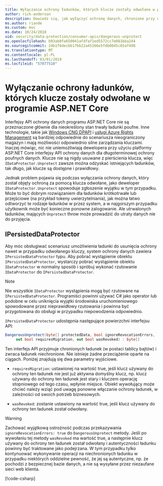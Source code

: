 ```yaml
---
title: Wyłączanie ochrony ładunków, których klucze zostały odwołane w programie ASP.NET Core
author: rick-anderson
description: Dowiedz się, jak wyłączyć ochronę danych, chronione przy użyciu kluczy, które od zostały odwołane, w aplikacji ASP.NET Core.
ms.author: riande
ms.custom: mvc
ms.date: 10/24/2018
uid: security/data-protection/consumer-apis/dangerous-unprotect
ms.openlocfilehash: b93ab0fa650041afdfaf1ed5572cc7e081bba244
ms.sourcegitcommit: 24b1f6decbb17bb22a45166e5fdb0845c65af498
ms.translationtype: MT
ms.contentlocale: pl-PL
ms.lasthandoff: 03/01/2019
ms.locfileid: "57077510"
---
```

# <a name="unprotect-payloads-whose-keys-have-been-revoked-in-aspnet-core"></a>Wyłączanie ochrony ładunków, których klucze zostały odwołane w programie ASP.NET Core


<a name="data-protection-consumer-apis-dangerous-unprotect"></a>

Interfejsy API ochrony danych programu ASP.NET Core nie są przeznaczone głównie dla nieokreślony stan trwały ładunki poufne. Inne technologie, takie jak [Windows CNG DPAPI](https://msdn.microsoft.com/library/windows/desktop/hh706794%28v=vs.85%29.aspx) i [usługi Azure Rights Management](/rights-management/) są bardziej odpowiednie do scenariusza nieograniczony magazyn i mają możliwości odpowiednio silne zarządzania kluczami. Inaczej mówiąc, nic nie uniemożliwiają dewelopera przy użyciu platformy ASP.NET Core interfejsy API ochrony danych dla długoterminowej ochrony poufnych danych. Klucze nie są nigdy usuwane z pierścienia klucza, więc `IDataProtector.Unprotect` zawsze można odzyskać istniejących ładunków, tak długo, jak klucze są dostępne i prawidłowy.

Jednak problem pojawia się podczas wyłączania ochrony danych, który został objęty ochroną za pomocą klucza odwołane, jako deweloper `IDataProtector.Unprotect` spowoduje zgłoszenie wyjątku w tym przypadku. Może to być dobrym rozwiązaniem dla ładunków krótkotrwałe lub przejściowe (na przykład tokeny uwierzytelniania), jak można łatwo odtworzyć te rodzaje ładunków w przez system, a w najgorszym przypadku użytkownik może być konieczne ponowne zalogowanie. Ale utrwalonych ładunków, mających `Unprotect` throw może prowadzić do utraty danych nie do przyjęcia.

## <a name="ipersisteddataprotector"></a>IPersistedDataProtector

Aby móc obsługiwać scenariusz umożliwienia ładunki do usunięcia ochrony nawet w przypadku odwołanego kluczy, system ochrony danych zawiera `IPersistedDataProtector` typu. Aby pobrać wystąpienie obiektu `IPersistedDataProtector`, wystarczy pobrać wystąpienie obiektu `IDataProtector` w normalny sposób i spróbuj wykonać rzutowanie `IDataProtector` do `IPersistedDataProtector`.

> [!NOTE]
> Nie wszystkie `IDataProtector` wystąpienia mogą być rzutowane na `IPersistedDataProtector`. Programiści powinni używać C# jako operator lub podobne w celu uniknięcia wyjątki środowiska uruchomieniowego spowodowane przez nieprawidłowy rzutowania i powinna być przygotowana do obsługi w przypadku niepowodzenia odpowiednio.

`IPersistedDataProtector` udostępnia następujące powierzchni interfejsu API:

```csharp
DangerousUnprotect(byte[] protectedData, bool ignoreRevocationErrors,
     out bool requiresMigration, out bool wasRevoked) : byte[]
```

Ten interfejs API przyjmuje chronionych ładunek (w postaci tablicy bajtów) i zwraca ładunek niechronione. Nie istnieje żadne przeciążenie oparte na ciągach. Poniżej znajdują się dwa parametry wyjściowe.

* `requiresMigration`: ustawionej na wartość true, jeśli klucz używany do ochrony ten ładunek nie jest już aktywna domyślny klucz, np. klucz używany do ochrony ten ładunek jest stary i kluczem operację stopniowego od tego czasu, wpłynie miejsce. Obiekt wywołujący może chcieć należy wziąć pod uwagę ponowne włączanie ochrony ładunek, w zależności od swoich potrzeb biznesowych.

* `wasRevoked`: zostanie ustawiony na wartość true, jeśli klucz używany do ochrony ten ładunek został odwołany.

>[!WARNING]
> Zachować wyjątkową ostrożność podczas przekazywania `ignoreRevocationErrors: true` do `DangerousUnprotect` metody. Jeśli po wywołaniu tej metody `wasRevoked` ma wartość true, a następnie klucz używany do ochrony ten ładunek został odwołany i autentyczności ładunku powinny być traktowane jako podejrzana. W tym przypadku tylko kontynuować wykonywanie operacji na niechronionych ładunku w przypadku niektórych oddzielne pewność, że jej są autentyczne, np. że pochodzi z bezpiecznej bazie danych, a nie są wysyłane przez niezaufane sieci web klienta.

[!code-csharp[](dangerous-unprotect/samples/dangerous-unprotect.cs)]
